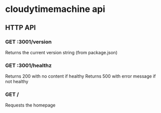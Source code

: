 # cloudytimemachine api
## HTTP API

### GET :3001/version
Returns the current version string (from package.json)

### GET :3001/healthz
Returns 200 with no content if healthy
Returns 500 with error message if not healthy

### GET /

Requests the homepage
